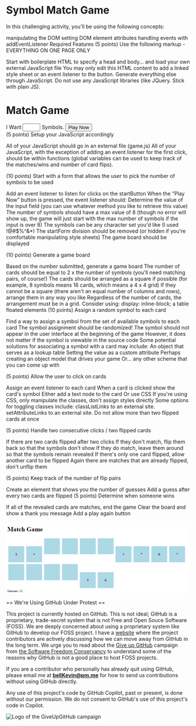 # Symbol Match Game
In this challenging activity, you'll be using the following concepts:

manipulating the DOM
setting DOM element attributes
handling events with addEventListener
Required Features
(5 points) Use the following markup - EVERYTHING ON ONE PAGE ONLY

Start with boilerplate HTML to specify a head and body… and load your own external JavaScript file
You may only edit this HTML content to add a linked style sheet or an event listener to the button.  Generate everything else through JavaScript.
Do not use any JavaScript libraries (like JQuery.  Stick with plain JS).
<h1>Match Game</h1>
<div id="game">
    <div id="startForm">
        I Want <input type="number" id="numSymbols" min="1" max="6"> Symbols.
        <button id='startButton'>Play Now</button>
    </div>
</div>
<script src="javascript/game.js"></script>
(5 points) Setup your JavaScript accordingly

All of your JavaScript should go in an external file (game.js)
All of your JavaScript, with the exception of adding an event listener for the first click, should be within functions (global variables can be used to keep track of the matches/wins and number of card flips).
 

(10 points) Start with a form that allows the user to pick the number of symbols to be used

Add an event listener to listen for clicks on the startButton
When the "Play Now" button is pressed, the event listener should:
Determine the value of the input field (you can use whatever method you like to retrieve this value)
The number of symbols should have a max value of 8 (though no error will show up, the game will just start with the max number of symbols if the input is over 8)
The symbols can be any character set you'd like (I used !@#$%^&*)
The startForm division should be removed (or hidden if you're comfortable manipulating style sheets)
The game board should be displayed
 

(10 points) Generate a game board

Based on the number submitted, generate a game board
The number of cards should be equal to 2 x the number of symbols (you'll need matching pairs, of course!)
The cards should be arranged as a square if possible (for example, 8 symbols means 16 cards, which means a 4 x 4 grid)
If they cannot be a square (there aren't an equal number of columns and rows), arrange them in any way you like
Regardless of the number of cards, the arrangement must be in a grid. Consider using:
display: inline-block;
a table
floated elements
(10 points) Assign a random symbol to each card

Find a way to assign a symbol from the set of available symbols to each card
The symbol assignment should be randomized!
The symbol should not appear in the user interface at the beginning of the game
However, it does not matter if the symbol is viewable in the source code
Some potential solutions for associating a symbol with a card may include:
An object that serves as a lookup table
Setting the value as a custom attribute 
Perhaps creating an object model that drives your game
Or… any other scheme that you can come up with
 

(5 points) Allow the user to click on cards

Assign an event listener to each card
When a card is clicked show the card's symbol
Either add a text node to the card
Or use CSS
If you're using CSS, only manipulate the classes, don't assign styles directly
Some options for toggling classes include:
classListLinks to an external site.
setAttributeLinks to an external site.
Do not allow more than two flipped cards at once
 

(5 points) Handle two consecutive clicks / two flipped cards

If there are two cards flipped after two clicks
If they don't match, flip them back so that the symbols don't show
If they do match, leave them around so that the symbols remain revealed
If there's only one card flipped, allow another card to be flipped
Again there are matches that are already flipped, don't unflip them
 

(5 points) Keep track of the number of flip pairs

Create an element that shows you the number of guesses
Add a guess after every two cards are flipped
(5 points) Determine when someone wins

If all of the revealed cards are matches, end the game
Clear the board and show a thank you message
Add a play again button


![p](https://github.com/bell-kevin/simpleMatchingGame/blob/main/Capture.PNG)

== We're Using GitHub Under Protest ==

This project is currently hosted on GitHub.  This is not ideal; GitHub is a
proprietary, trade-secret system that is not Free and Open Souce Software
(FOSS).  We are deeply concerned about using a proprietary system like GitHub
to develop our FOSS project. I have a [website](https://bellKevin.me) where the
project contributors are actively discussing how we can move away from GitHub
in the long term.  We urge you to read about the [Give up GitHub](https://GiveUpGitHub.org) campaign 
from [the Software Freedom Conservancy](https://sfconservancy.org) to understand some of the reasons why GitHub is not 
a good place to host FOSS projects.

If you are a contributor who personally has already quit using GitHub, please
email me at **bellKevin@pm.me** for how to send us contributions without
using GitHub directly.

Any use of this project's code by GitHub Copilot, past or present, is done
without our permission.  We do not consent to GitHub's use of this project's
code in Copilot.

![Logo of the GiveUpGitHub campaign](https://sfconservancy.org/img/GiveUpGitHub.png)

